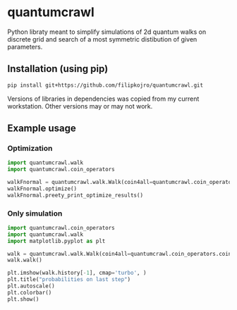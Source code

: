 # quantumcrawl
Python libraty meant to simplify simulations of 2d quantum walks on discrete grid and search of a most symmetric distibution of given parameters.

## Installation (using pip)
```bash
pip install git+https://github.com/filipkojro/quantumcrawl.git
```
Versions of libraries in dependencies was copied from my current workstation. Other versions may or may not work.

## Example usage

### Optimization
```python
import quantumcrawl.walk
import quantumcrawl.coin_operators

walkFnormal = quantumcrawl.walk.Walk(coin4all=quantumcrawl.coin_operators.coinH, diag=True)
walkFnormal.optimize()
walkFnormal.preety_print_optimize_results()
```

### Only simulation
```python
import quantumcrawl.coin_operators
import quantumcrawl.walk
import matplotlib.pyplot as plt

walk = quantumcrawl.walk.Walk(coin4all=quantumcrawl.coin_operators.coinF, starting_state=[ 0, 0, 0, 0, 0, 0, 1, 0], num_steps=100)
walk.walk()

plt.imshow(walk.history[-1], cmap='turbo', )
plt.title("probabilities on last step")
plt.autoscale()
plt.colorbar()
plt.show()
```